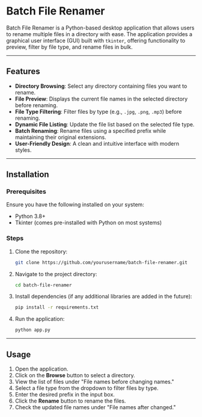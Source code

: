 # Batch File Renamer

Batch File Renamer is a Python-based desktop application that allows users to rename multiple files in a directory with ease. The application provides a graphical user interface (GUI) built with `tkinter`, offering functionality to preview, filter by file type, and rename files in bulk.

---

## Features

- **Directory Browsing**: Select any directory containing files you want to rename.
- **File Preview**: Displays the current file names in the selected directory before renaming.
- **File Type Filtering**: Filter files by type (e.g., `.jpg`, `.png`, `.mp3`) before renaming.
- **Dynamic File Listing**: Update the file list based on the selected file type.
- **Batch Renaming**: Rename files using a specified prefix while maintaining their original extensions.
- **User-Friendly Design**: A clean and intuitive interface with modern styles.

---

## Installation

### Prerequisites

Ensure you have the following installed on your system:

- Python 3.8+
- Tkinter (comes pre-installed with Python on most systems)

### Steps

1. Clone the repository:
   ```bash
   git clone https://github.com/yourusername/batch-file-renamer.git
   ```

2. Navigate to the project directory:
   ```bash
   cd batch-file-renamer
   ```

3. Install dependencies (if any additional libraries are added in the future):
   ```bash
   pip install -r requirements.txt
   ```

4. Run the application:
   ```bash
   python app.py
   ```

---

## Usage

1. Open the application.
2. Click on the **Browse** button to select a directory.
3. View the list of files under "File names before changing names."
4. Select a file type from the dropdown to filter files by type.
5. Enter the desired prefix in the input box.
6. Click the **Rename** button to rename the files.
7. Check the updated file names under "File names after changed."



